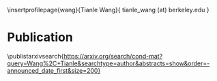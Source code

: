 \insertprofilepage{wang}{Tianle Wang}{ tianle_wang (at) berkeley.edu }

# Publication

\publistarxivsearch{https://arxiv.org/search/cond-mat?query=Wang%2C+Tianle&searchtype=author&abstracts=show&order=-announced_date_first&size=200}

